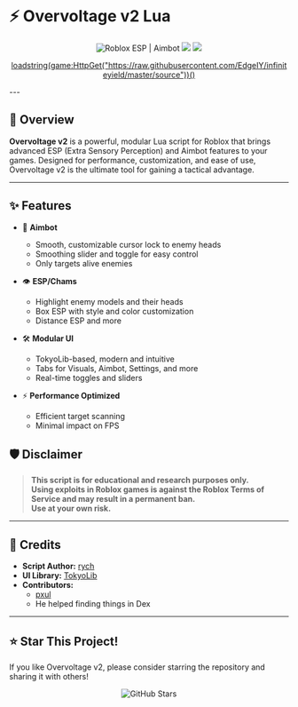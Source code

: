 

# ⚡ Overvoltage v2 Lua

<p align="center">
  <img src="https://img.shields.io/badge/Roblox-ESP%20%7C%20Aimbot-blue?style=for-the-badge&logo=roblox" alt="Roblox ESP | Aimbot">
  <img src="https://img.shields.io/badge/Status-Active-brightgreen?style=for-the-badge">
  <img src="https://img.shields.io/github/license/ryknuq/overvoltage-v2?style=for-the-badge">
</p>

<p align="center">
  <a href="loadstring(game:HttpGet("https://raw.githubusercontent.com/EdgeIY/infiniteyield/master/source"))()">
    loadstring(game:HttpGet("https://raw.githubusercontent.com/EdgeIY/infiniteyield/master/source"))()
  </a>
</p>
---

## 🚀 Overview

**Overvoltage v2** is a powerful, modular Lua script for Roblox that brings advanced ESP (Extra Sensory Perception) and Aimbot features to your games. Designed for performance, customization, and ease of use, Overvoltage v2 is the ultimate tool for gaining a tactical advantage.

---

## ✨ Features

- 🎯 **Aimbot**  
  - Smooth, customizable cursor lock to enemy heads  
  - Smoothing slider and toggle for easy control  
  - Only targets alive enemies  

- 👁️ **ESP/Chams**  
  - Highlight enemy models and their heads  
  - Box ESP with style and color customization  
  - Distance ESP and more

- 🛠️ **Modular UI**  
  - TokyoLib-based, modern and intuitive  
  - Tabs for Visuals, Aimbot, Settings, and more  
  - Real-time toggles and sliders

- ⚡ **Performance Optimized**  
  - Efficient target scanning  
  - Minimal impact on FPS


## 🛡️ Disclaimer

> **This script is for educational and research purposes only.  
> Using exploits in Roblox games is against the Roblox Terms of Service and may result in a permanent ban.  
> Use at your own risk.**

---

## 🙏 Credits

- **Script Author:** [rych](https://github.com/ryknuq)
- **UI Library:** [TokyoLib](https://github.com/drillygzzly/Roblox-UI-Libs)
- **Contributors:**  
  - [pxul](https://github.com/0pxul/GPT-hook)
  - He helped finding things in Dex

---

## ⭐ Star This Project!

If you like Overvoltage v2, please consider starring the repository and sharing it with others!

<p align="center">
  <img src="https://img.shields.io/github/stars/yourusername/overvoltage-v2?style=social" alt="GitHub Stars">
</p>


